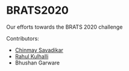 # BRATS2020
Our efforts towards the BRATS 2020 challenge

Contributors:

- [Chinmay Savadikar](https://github.com/savadikarc)
- [Rahul Kulhalli](https://github.com/rahulkulhalli)
- Bhushan Garware

